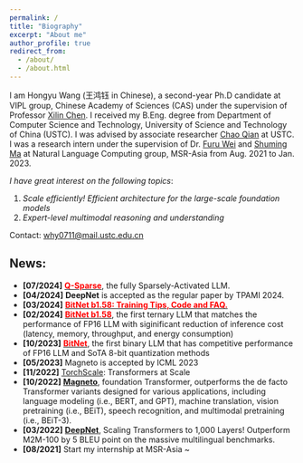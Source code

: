 ```yaml
---
permalink: /
title: "Biography"
excerpt: "About me"
author_profile: true
redirect_from: 
  - /about/
  - /about.html
---
```


I am Hongyu Wang (王鸿钰 in Chinese), a second-year Ph.D candidate at VIPL group, Chinese Academy of Sciences (CAS) under the supervision of Professor [Xilin Chen](http://vipl.ict.ac.cn/people/_xlchen/). I received my B.Eng. degree from Department of Computer Science and Technology, University of Science and Technology of China (USTC). I was advised by associate researcher [Chao Qian](http://www.lamda.nju.edu.cn/qianc/) at USTC. I was a research intern under the supervision of Dr. [Furu Wei](https://thegenerality.com/) and [Shuming Ma](https://shumingma.com/) at Natural Language Computing group, MSR-Asia from Aug. 2021 to Jan. 2023.

*I have great interest on the following topics*: 
1. *Scale efficiently! Efficient architecture for the large-scale foundation models*
2. *Expert-level multimodal reasoning and understanding*

Contact: why0711@mail.ustc.edu.cn

## News:
- **[07/2024]** [<span style="color:red;"><strong>Q-Sparse</strong></span>](https://arxiv.org/abs/2407.10969), the fully Sparsely-Activated LLM.
- **[04/2024]** <b>DeepNet</b> is accepted as the regular paper by TPAMI 2024.
- **[03/2024]** [<span style="color:red;"><strong>BitNet b1.58: Training Tips, Code and FAQ. </strong></span>](https://github.com/microsoft/unilm/blob/master/bitnet/The-Era-of-1-bit-LLMs__Training_Tips_Code_FAQ.pdf)
- **[02/2024]** [<span style="color:red;"><strong>BitNet b1.58</strong></span>](https://arxiv.org/pdf/2402.17764.pdf), the first ternary LLM that matches the performance of FP16 LLM with siginificant reduction of inference cost (latency, memory, throughput, and energy consumption)
- **[10/2023]** [<span style="color:red;"><strong>BitNet</strong></span>](https://arxiv.org/pdf/2310.11453.pdf), the first binary LLM that has competitive performance of FP16 LLM and SoTA 8-bit quantization methods
- **[05/2023]** Magneto is accepted by ICML 2023
- **[11/2022]** [TorchScale](https://github.com/microsoft/torchscale): Transformers at Scale
- **[10/2022]** [**Magneto**](https://arxiv.org/pdf/2210.06423.pdf), foundation Transformer, outperforms the de facto Transformer variants designed for various applications, including language modeling (i.e., BERT, and GPT), machine translation, vision pretraining (i.e., BEiT), speech recognition, and multimodal pretraining (i.e., BEiT-3).
- **[03/2022]** [**DeepNet**](https://arxiv.org/pdf/2203.00555.pdf), Scaling Transformers to 1,000 Layers! Outperform M2M-100 by 5 BLEU point on the massive multilingual benchmarks.
- **[08/2021]** Start my internship at MSR-Asia ~

